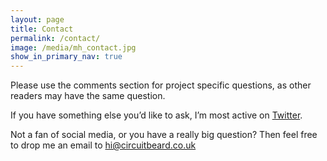 ```yaml
---
layout: page
title: Contact
permalink: /contact/
image: /media/mh_contact.jpg
show_in_primary_nav: true
---
```


Please use the comments section for project specific questions, as other readers may have the same question.

If you have something else you’d like to ask, I’m most active on [Twitter](https://twitter.com/circuitbeard).

Not a fan of social media, or you have a really big question? Then feel free to drop me an email to [hi@circuitbeard.co.uk](mailto:hi@circuitbeard.co.uk)